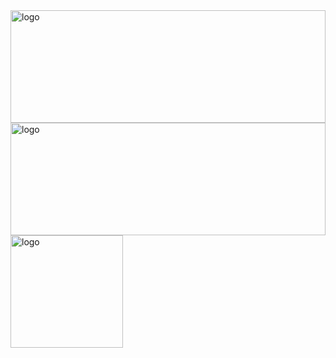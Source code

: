 <img src="https://github-readme-stats.vercel.app/api/top-langs?username=whjin" alt="logo" width="100%" height="180" align="center" />
<img src="https://github-readme-stats.vercel.app/api?username=whjin&theme=radical&show_icons=true" alt="logo" width="100%" height="180" align="center" />
<img src="https://github-profile-trophy.vercel.app/?username=whjin&theme=flat&column=7" alt="logo" height="180" align="center" />

